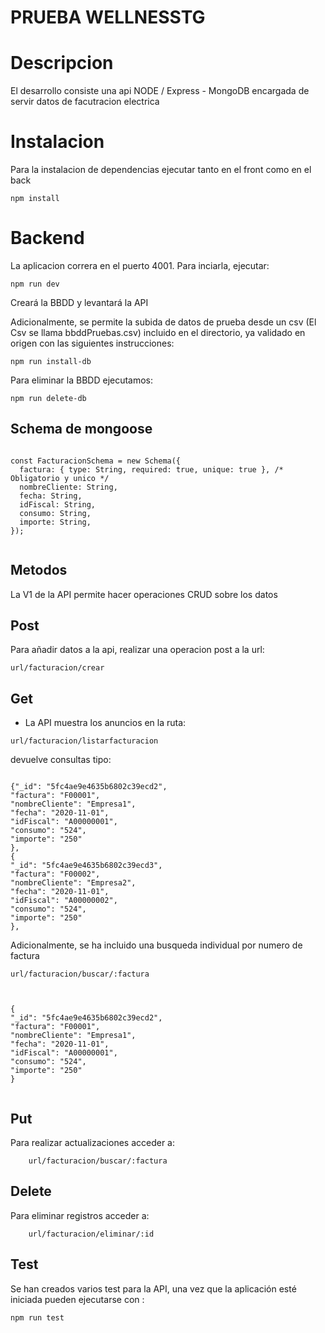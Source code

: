 # PRUEBA WELLNESSTG


# Descripcion
El desarrollo consiste una api NODE / Express - MongoDB encargada de servir datos de facutracion electrica


# Instalacion

Para la instalacion de dependencias ejecutar tanto en el front como en el back
```
npm install

```


# Backend

La aplicacion correra en el puerto 4001. Para inciarla, ejecutar:



```
npm run dev 

```

Creará la BBDD y levantará la API



Adicionalmente, se permite la subida de datos de prueba desde un csv (El Csv se llama bbddPruebas.csv) incluido en el directorio, ya validado en origen con las siguientes instrucciones:


```
npm run install-db

```

Para eliminar la BBDD ejecutamos: 



```
npm run delete-db

```

## Schema de mongoose

```

const FacturacionSchema = new Schema({
  factura: { type: String, required: true, unique: true }, /* Obligatorio y unico */
  nombreCliente: String,
  fecha: String,
  idFiscal: String,
  consumo: String,
  importe: String,
});


```


## Metodos
La V1 de la API permite hacer operaciones CRUD sobre los datos


## Post
Para añadir datos a la api, realizar una operacion post a la url: 

```
url/facturacion/crear

```

## Get
- La API muestra los anuncios en la ruta:

```
url/facturacion/listarfacturacion
```

devuelve consultas tipo: 

```

{"_id": "5fc4ae9e4635b6802c39ecd2",
"factura": "F00001",
"nombreCliente": "Empresa1",
"fecha": "2020-11-01",
"idFiscal": "A00000001",
"consumo": "524",
"importe": "250"
},
{
"_id": "5fc4ae9e4635b6802c39ecd3",
"factura": "F00002",
"nombreCliente": "Empresa2",
"fecha": "2020-11-01",
"idFiscal": "A00000002",
"consumo": "524",
"importe": "250"
},

```

Adicionalmente, se ha incluido una busqueda individual por numero de factura

```
url/facturacion/buscar/:factura



{
"_id": "5fc4ae9e4635b6802c39ecd2",
"factura": "F00001",
"nombreCliente": "Empresa1",
"fecha": "2020-11-01",
"idFiscal": "A00000001",
"consumo": "524",
"importe": "250"
}


```
## Put

Para realizar actualizaciones acceder a:

```
    url/facturacion/buscar/:factura
```


## Delete

Para eliminar registros acceder a: 

```
    url/facturacion/eliminar/:id

```


## Test
Se han creados varios test para la API, una vez que la aplicación esté iniciada pueden ejecutarse con :

```
npm run test

```























